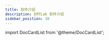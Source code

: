 ```yaml
---
title: 软件介绍
description: EMTLab 软件介绍
sidebar_position: 10
---
```


import DocCardList from '@theme/DocCardList';

<DocCardList />